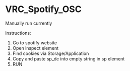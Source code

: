 # VRC_Spotify_OSC

Manually run currently

Instructions:
1. Go to spotify website
2. Open inspect element
3. Find cookies via Storage/Application
4. Copy and paste sp_dc into empty string in sp element
5. RUN
